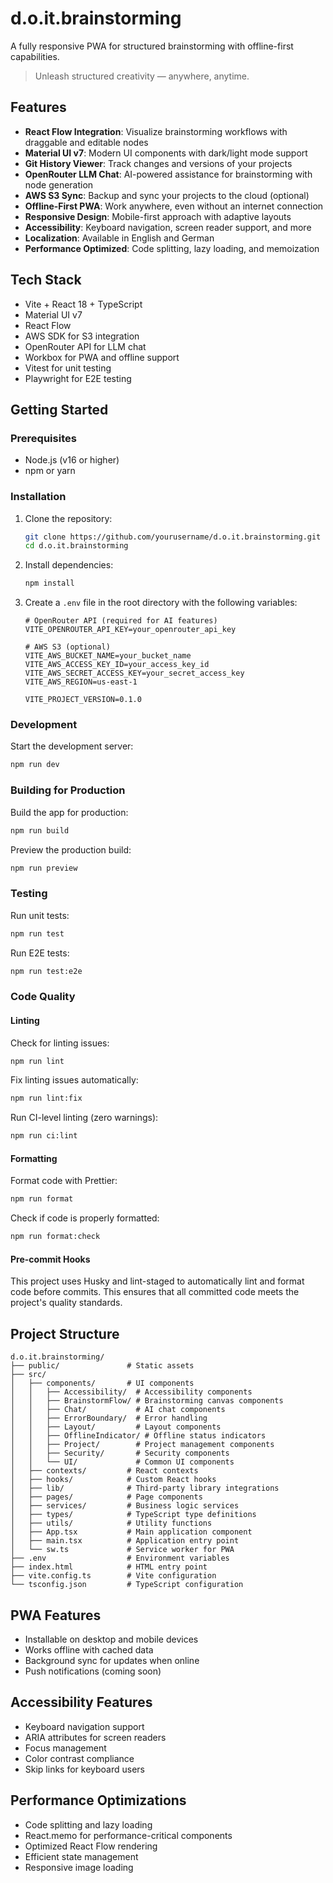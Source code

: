 # d.o.it.brainstorming

A fully responsive PWA for structured brainstorming with offline-first capabilities.

> Unleash structured creativity — anywhere, anytime.

## Features

- **React Flow Integration**: Visualize brainstorming workflows with draggable and editable nodes
- **Material UI v7**: Modern UI components with dark/light mode support
- **Git History Viewer**: Track changes and versions of your projects
- **OpenRouter LLM Chat**: AI-powered assistance for brainstorming with node generation
- **AWS S3 Sync**: Backup and sync your projects to the cloud (optional)
- **Offline-First PWA**: Work anywhere, even without an internet connection
- **Responsive Design**: Mobile-first approach with adaptive layouts
- **Accessibility**: Keyboard navigation, screen reader support, and more
- **Localization**: Available in English and German
- **Performance Optimized**: Code splitting, lazy loading, and memoization

## Tech Stack

- Vite + React 18 + TypeScript
- Material UI v7
- React Flow
- AWS SDK for S3 integration
- OpenRouter API for LLM chat
- Workbox for PWA and offline support
- Vitest for unit testing
- Playwright for E2E testing

## Getting Started

### Prerequisites

- Node.js (v16 or higher)
- npm or yarn

### Installation

1. Clone the repository:

   ```bash
   git clone https://github.com/yourusername/d.o.it.brainstorming.git
   cd d.o.it.brainstorming
   ```

2. Install dependencies:

   ```bash
   npm install
   ```

3. Create a `.env` file in the root directory with the following variables:

   ```env
   # OpenRouter API (required for AI features)
   VITE_OPENROUTER_API_KEY=your_openrouter_api_key

   # AWS S3 (optional)
   VITE_AWS_BUCKET_NAME=your_bucket_name
   VITE_AWS_ACCESS_KEY_ID=your_access_key_id
   VITE_AWS_SECRET_ACCESS_KEY=your_secret_access_key
   VITE_AWS_REGION=us-east-1

   VITE_PROJECT_VERSION=0.1.0
   ```

### Development

Start the development server:

```bash
npm run dev
```

### Building for Production

Build the app for production:

```bash
npm run build
```

Preview the production build:

```bash
npm run preview
```

### Testing

Run unit tests:

```bash
npm run test
```

Run E2E tests:

```bash
npm run test:e2e
```

### Code Quality

#### Linting

Check for linting issues:

```bash
npm run lint
```

Fix linting issues automatically:

```bash
npm run lint:fix
```

Run CI-level linting (zero warnings):

```bash
npm run ci:lint
```

#### Formatting

Format code with Prettier:

```bash
npm run format
```

Check if code is properly formatted:

```bash
npm run format:check
```

#### Pre-commit Hooks

This project uses Husky and lint-staged to automatically lint and format code before commits. This ensures that all committed code meets the project's quality standards.

## Project Structure

```text
d.o.it.brainstorming/
├── public/               # Static assets
├── src/
│   ├── components/       # UI components
│   │   ├── Accessibility/  # Accessibility components
│   │   ├── BrainstormFlow/ # Brainstorming canvas components
│   │   ├── Chat/           # AI chat components
│   │   ├── ErrorBoundary/  # Error handling
│   │   ├── Layout/         # Layout components
│   │   ├── OfflineIndicator/ # Offline status indicators
│   │   ├── Project/        # Project management components
│   │   ├── Security/       # Security components
│   │   └── UI/             # Common UI components
│   ├── contexts/         # React contexts
│   ├── hooks/            # Custom React hooks
│   ├── lib/              # Third-party library integrations
│   ├── pages/            # Page components
│   ├── services/         # Business logic services
│   ├── types/            # TypeScript type definitions
│   ├── utils/            # Utility functions
│   ├── App.tsx           # Main application component
│   ├── main.tsx          # Application entry point
│   └── sw.ts             # Service worker for PWA
├── .env                  # Environment variables
├── index.html            # HTML entry point
├── vite.config.ts        # Vite configuration
└── tsconfig.json         # TypeScript configuration
```

## PWA Features

- Installable on desktop and mobile devices
- Works offline with cached data
- Background sync for updates when online
- Push notifications (coming soon)

## Accessibility Features

- Keyboard navigation support
- ARIA attributes for screen readers
- Focus management
- Color contrast compliance
- Skip links for keyboard users

## Performance Optimizations

- Code splitting and lazy loading
- React.memo for performance-critical components
- Optimized React Flow rendering
- Efficient state management
- Responsive image loading
